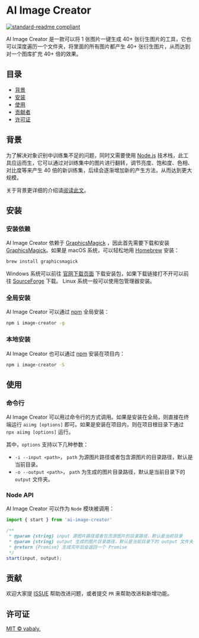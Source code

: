 # AI Image Creator

[![standard-readme compliant](https://img.shields.io/badge/readme%20style-standard-brightgreen.svg?style=flat-square)](https://github.com/RichardLitt/standard-readme)

AI Image Creator 是一款可以将 1 张图片一键生成 40+ 张衍生图片的工具，它也可以深度遍历一个文件夹，将里面的所有图片都产生 40+ 张衍生图片，从而达到对一个图库扩充 40+ 倍的效果。

## 目录

- [背景](#背景)
- [安装](#安装)
- [使用](#使用)
- [贡献者](#贡献者)
- [许可证](#许可证)

## 背景

为了解决对象识别中训练集不足的问题，同时又需要使用 [Node.js](https://nodejs.org) 技术栈，此工具应运而生，它可以通过对训练集中的图片进行翻转，调节亮度、饱和度、色相、对比度等来产生 40 倍的新训练集，后续会逐渐增加新的产生方法，从而达到更大规模。

关于背景更详细的介绍请[阅读此文](https://github.com/vabaly/blog/issues/2)。

## 安装

### 安装依赖

AI Image Creator 依赖于 [GraphicsMagick](http://www.graphicsmagick.org/) ，因此首先需要下载和安装 [GraphicsMagick](http://www.graphicsmagick.org/)。如果是 macOS 系统，可以轻松地用 [Homebrew](http://mxcl.github.io/homebrew/) 安装：

```sh
brew install graphicsmagick
```

Windows 系统可以前往 [官网下载页面](http://www.graphicsmagick.org/download.html) 下载安装包，如果下载链接打不开可以前往 [SourceForge](https://sourceforge.net/projects/graphicsmagick/files/) 下载。 Linux 系统一般可以使用包管理器安装。

### 全局安装

AI Image Creator 可以通过 [npm](https://www.npmjs.com/) 全局安装：

```sh
npm i image-creator -g
```

### 本地安装

AI Image Creator 也可以通过 [npm](https://www.npmjs.com/) 安装在项目内：

```sh
npm i image-creator -S
```

## 使用

### 命令行

AI Image Creator 可以用过命令行的方式调用。如果是安装在全局，则直接在终端运行 `aiimg [options]` 即可。如果是安装在项目内，则在项目根目录下通过 `npx aiimg [options]` 运行。

其中，`options` 支持以下几种参数：

* `-i --input <path>`， `path` 为源图片路径或者包含源图片的目录路径，默认是当前目录。
* `-o --output <path>`， `path` 为生成的图片目录路径，默认是当前目录下的 `output` 文件夹。

### Node API

AI Image Creator 可以作为 `Node` 模块被调用：

```js
import { start } from 'ai-image-creator'

/**
 * @param {string} input 源图片路径或者包含源图片的目录路径，默认是当前目录
 * @param {string} output 生成的图片目录路径，默认是当前目录下的 output 文件夹。
 * @return {Promise} 生成完毕后会返回一个 Promise
 */
start(input, output);
```

## 贡献

欢迎大家提 [ISSUE](https://github.com/vabaly/image-creator/issues/new) 帮助改进问题，或者提交 `PR` 来帮助改进和新增功能。

## 许可证

[MIT © vabaly.](./LICENSE)

